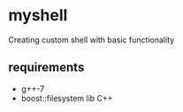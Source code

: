 # myshell
Creating custom shell with basic functionality
## requirements
- g++-7
- boost::filesystem lib C++
